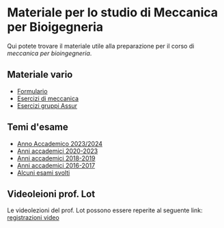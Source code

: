 # Materiale per lo studio di Meccanica per Bioigegneria

Qui potete trovare il materiale utile alla preparazione per il corso di _meccanica per bioingegneria_.

## Materiale vario
- [Formulario](/Dati/Studio/III_Anno/MPB/Materiale_vario/Formulario.pdf)
- [Esercizi di meccanica](/Dati/Studio/III_Anno/MPB/Materiale_vario/Esercizi%20Meccanica%20IBM.pdf)
- [Esercizi gruppi Assur](/Dati/Studio/III_Anno/MPB/Materiale_vario/eserciziGruppiAssur.pdf)

## Temi d'esame
- [Anno Accademico 2023/2024](/Dati/Studio/III_Anno/MPB/Temi_d'esame/Esami%202024.pdf)
- [Anni accademici 2020-2023](/Dati/Studio/III_Anno/MPB/Temi_d'esame/Esami%202020-2023.pdf)
- [Anni accademici 2018-2019](/Dati/Studio/III_Anno/MPB/Temi_d'esame/Esami%202018-2019.pdf)
- [Anni accademici 2016-2017](/Dati/Studio/III_Anno/MPB/Temi_d'esame/Esami%202016-2017.pdf)
- [Alcuni esami svolti](/Dati/Studio/III_Anno/MPB/Temi_d'esame/Alcuni%20temi%20svolti)

## Videoleioni prof. Lot
Le videolezioni del prof. Lot possono essere reperite al seguente link: [registrazioni video](https://youtube.com/playlist?list=PL5JNcyGPaynl7_ByXNoqJGqE5i-lfy66S&si=asuaYgBq_7ZCFqAu)

